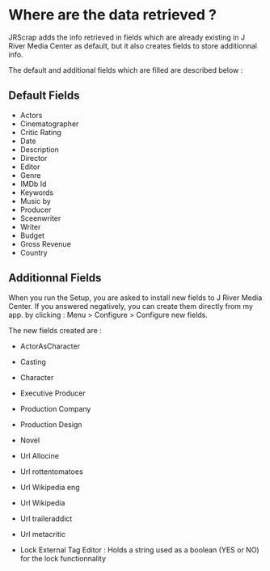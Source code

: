 # Where are the data retrieved ?

JRScrap adds the info retrieved in fields which are already existing in J River Media Center as default, but it also creates fields to store additionnal info.

The default and additional fields which are filled are described below :
 
Default Fields
-------------


* Actors
* Cinematographer
* Critic Rating
* Date
* Description
* Director
* Editor
* Genre
* IMDb Id
* Keywords
* Music by
* Producer
* Sceenwriter
* Writer
* Budget
* Gross Revenue
* Country




Additionnal Fields
-------------

When you run the Setup, you are asked to install new fields to J River Media Center.
If you answered negatively, you can create them directly from my app. by clicking : 
Menu > Configure > Configure new fields.

The new fields created are :

* ActorAsCharacter
* Casting
* Character
* Executive Producer
* Production Company
* Production Design
* Novel
* Url Allocine
* Url rottentomatoes
* Url Wikipedia eng
* Url Wikipedia
* Url traileraddict
* Url metacritic     
       
* Lock External Tag Editor : Holds a string used as a boolean (YES or NO) for the lock functionnality
